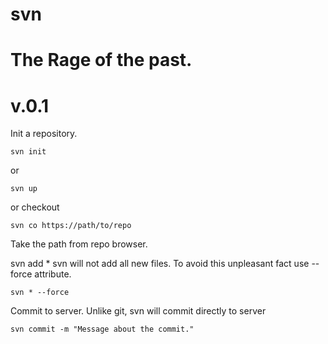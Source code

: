 # svn
# The Rage of the past.
# v.0.1

Init a repository.
```
svn init
```
or
```
svn up
```
or checkout

```
svn co https://path/to/repo
```
Take the path from repo browser.

svn add *
svn will not add all new files. To avoid this unpleasant fact use --force attribute.
```
svn * --force
```
Commit to server.
Unlike git, svn will commit directly to server
```
svn commit -m "Message about the commit."
```